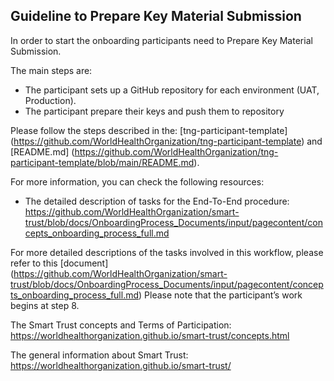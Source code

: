 
## Guideline to Prepare Key Material Submission 

In order to start the onboarding participants need to Prepare Key Material Submission.

The main steps are:

* The participant sets up a GitHub repository for each environment (UAT, Production).
* The participant prepare their keys and push them to repository

 Please follow the steps described in the: [tng-participant-template] (https://github.com/WorldHealthOrganization/tng-participant-template)
and [README.md] (https://github.com/WorldHealthOrganization/tng-participant-template/blob/main/README.md).

 For more information, you can check the following resources:

* The detailed description of tasks for the End-To-End procedure: 
https://github.com/WorldHealthOrganization/smart-trust/blob/docs/OnboardingProcess_Documents/input/pagecontent/concepts_onboarding_process_full.md


For more detailed descriptions of the tasks involved in this workflow, please refer to this [document] (https://github.com/WorldHealthOrganization/smart-trust/blob/docs/OnboardingProcess_Documents/input/pagecontent/concepts_onboarding_process_full.md)
Please note that the participant’s work begins at step 8.


The Smart Trust concepts and Terms of Participation: https://worldhealthorganization.github.io/smart-trust/concepts.html

The general information about Smart Trust:
https://worldhealthorganization.github.io/smart-trust/

